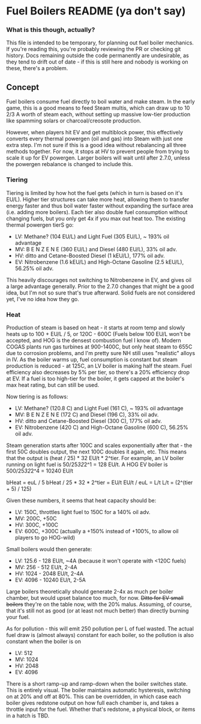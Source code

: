 # Fuel Boilers README (ya don't say)

### What is this though, actually?
This file is intended to be temporary, for planning out fuel boiler mechanics.
If you're reading this, you're probably reviewing the PR or checking git history.
Docs remaining outside the code permanently are undesirable, as they tend to drift out of
date - if this is still here and nobody is working on these, there's a problem.

## Concept
Fuel boilers consume fuel directly to boil water and make steam. In the early game,
this is a good means to feed Steam multis, which can draw up to 10 2/3 A worth of steam each,
without setting up massive low-tier production like spamming solars or charcoal/creosote
production.

However, when players hit EV and get multiblock power, this effectively converts every
thermal powergen (oil and gas) into Steam with just one extra step. I'm not sure if this is a
good idea without rebalancing all three methods together. For now, it stops at HV to prevent
people from trying to scale it up for EV powergen. Larger boilers will wait until after
2.7.0, unless the powergen rebalance is changed to include this.

### Tiering
Tiering is limited by how hot the fuel gets (which in turn is based on it's EU/L). Higher
tier structures can take more heat, allowing them to transfer energy faster and thus boil
water faster without expanding the surface area (i.e. adding more boilers). Each tier also
double fuel consumption without changing fuels, but you only get 4x if you max out heat too.
The existing thermal powergen tierS go:
- LV: Methane? (104 EU/L) and Light Fuel (305 EU/L), ~ 193% oil advantage
- MV: B E N Z E N E (360 EU/L) and Diesel (480 EU/L), 33% oil adv.
- HV: ditto and Cetane-Boosted Diesel (1 kEU/L), 177% oil adv.
- EV: Nitrobenzene (1.6 kEU/L) and High-Octane Gasoline (2.5 kEU/L), 56.25% oil adv.

This heavily discourages not switching to Nitrobenzene in EV, and gives oil a large advantage
generally. Prior to the 2.7.0 changes that might be a good idea, but I'm not so sure
that's true afterward. Solid fuels are not considered yet, I've no idea how they go.

### Heat
Production of steam is based on heat - it starts at room temp and slowly heats up
to 100 + EU/L / 5, or 120C - 600C (Fuels below 100 EU/L won't be accepted, and HOG is the
densest combustion fuel I know of). Modern COGAS plants run gas turbines at 900-1400C, but
only heat steam to 655C due to corrosion problems, and I'm pretty sure NH still uses
"realistic" alloys in IV. As the boiler warms up, fuel consumption is constant but steam
production is reduced - at 125C, an LV boiler is making half the steam. Fuel efficiency also
decreases by 5% per tier, so there's a 20% efficiency drop at EV. If a fuel is too
high-tier for the boiler, it gets capped at the boiler's max heat rating, but can still be
used.

Now tiering is as follows:
- LV: Methane? (120.8 C) and Light Fuel (161 C), ~ 193% oil advantage
- MV: B E N Z E N E (172 C) and Diesel (196 C), 33% oil adv.
- HV: ditto and Cetane-Boosted Diesel (300 C), 177% oil adv.
- EV: Nitrobenzene (420 C) and High-Octane Gasoline (600 C), 56.25% oil adv.

Steam generation starts after 100C and scales exponentially after that - the first 50C
doubles output, the next 100C doubles it again, etc. This means that the output is
(heat / 25) * 32 EU/t * 2^tier. For example, an LV boiler running on light fuel is
50/25*32*2^1 = 128 EU/t. A HOG EV boiler is 500/25*32*2^4 = 10240 EU/t

bHeat = euL / 5
bHeat / 25 * 32 * 2^tier = EU/t
EU/t / euL = L/t
L/t = (2^(tier + 5) / 125)

Given these numbers, it seems that heat capacity should be:
- LV: 150C, throttles light fuel to 150C for a 140% oil adv.
- MV: 200C, +50C
- HV: 300C, +100C
- EV: 600C, +300C (actually a +150% instead of +100%, to allow oil players to go HOG-wild)

Small boilers would then generate:
- LV: 125.6 - 128 EU/t, ~4A (because it won't operate with <120C fuels)
- MV: 256 - 512 EU/t, 2-4A
- HV: 1024 - 2048 EU/t, 2-4A
- EV: 4096 - 10240 EU/t, 2-5A

Large boilers theoretically should generate 2-4x as much per boiler chamber, but would
upset balance too much, for now. ~~Ditto for EV small boilers~~ they're on the table now,
with the 20% malus. Assuming, of course, that it's still not as good (or at least not much
better) than directly burning your fuel.

As for pollution - this will emit 250 pollution per L of fuel wasted. The actual fuel draw is
(almost always) constant for each boiler, so the pollution is also constant when the boiler
is on
- LV: 512
- MV: 1024
- HV: 2048
- EV: 4096

There is a short ramp-up and ramp-down when the boiler switches state. This is entirely
visual. The boiler maintains automatic hysteresis, switching on at 20% and off at 80%.
This can be overridden, in which case each boiler gives redstone output on how full each
chamber is, and takes a throttle input for the fuel. Whether that's redstone, a physical
block, or items in a hatch is TBD.
